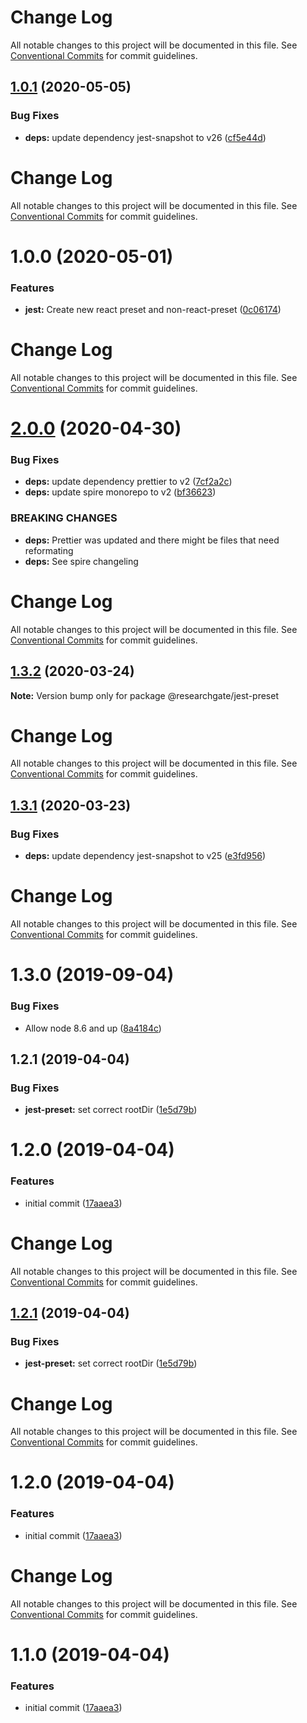 # Change Log

All notable changes to this project will be documented in this file. See
[Conventional Commits](https://conventionalcommits.org) for commit guidelines.

## [1.0.1](https://github.com/researchgate/tooling/compare/@researchgate/jest-preset-react@1.0.0...@researchgate/jest-preset-react@1.0.1) (2020-05-05)

### Bug Fixes

- **deps:** update dependency jest-snapshot to v26
  ([cf5e44d](https://github.com/researchgate/tooling/commit/cf5e44d9f3e44cb6d927e590fada60c88be42fbb))

# Change Log

All notable changes to this project will be documented in this file. See
[Conventional Commits](https://conventionalcommits.org) for commit guidelines.

# 1.0.0 (2020-05-01)

### Features

- **jest:** Create new react preset and non-react-preset
  ([0c06174](https://github.com/researchgate/tooling/commit/0c0617447111ec4ef64b977a5ab724403da4424d))

# Change Log

All notable changes to this project will be documented in this file. See
[Conventional Commits](https://conventionalcommits.org) for commit guidelines.

# [2.0.0](https://github.com/researchgate/tooling/compare/@researchgate/jest-preset@1.3.2...@researchgate/jest-preset@2.0.0) (2020-04-30)

### Bug Fixes

- **deps:** update dependency prettier to v2
  ([7cf2a2c](https://github.com/researchgate/tooling/commit/7cf2a2ca3c38229a8aaac23ede6d2857237f52b1))
- **deps:** update spire monorepo to v2
  ([bf36623](https://github.com/researchgate/tooling/commit/bf3662366ae935f16e9715344f95353a5485d35d))

### BREAKING CHANGES

- **deps:** Prettier was updated and there might be files that need reformating
- **deps:** See spire changeling

# Change Log

All notable changes to this project will be documented in this file. See
[Conventional Commits](https://conventionalcommits.org) for commit guidelines.

## [1.3.2](https://github.com/researchgate/tooling/compare/@researchgate/jest-preset@1.3.1...@researchgate/jest-preset@1.3.2) (2020-03-24)

**Note:** Version bump only for package @researchgate/jest-preset

# Change Log

All notable changes to this project will be documented in this file. See
[Conventional Commits](https://conventionalcommits.org) for commit guidelines.

## [1.3.1](https://github.com/researchgate/tooling/compare/@researchgate/jest-preset@1.3.0...@researchgate/jest-preset@1.3.1) (2020-03-23)

### Bug Fixes

- **deps:** update dependency jest-snapshot to v25
  ([e3fd956](https://github.com/researchgate/tooling/commit/e3fd956))

# Change Log

All notable changes to this project will be documented in this file. See
[Conventional Commits](https://conventionalcommits.org) for commit guidelines.

# 1.3.0 (2019-09-04)

### Bug Fixes

- Allow node 8.6 and up
  ([8a4184c](https://github.com/researchgate/tooling/commit/8a4184c))

## 1.2.1 (2019-04-04)

### Bug Fixes

- **jest-preset:** set correct rootDir
  ([1e5d79b](https://github.com/researchgate/tooling/commit/1e5d79b))

# 1.2.0 (2019-04-04)

### Features

- initial commit
  ([17aaea3](https://github.com/researchgate/tooling/commit/17aaea3))

# Change Log

All notable changes to this project will be documented in this file. See
[Conventional Commits](https://conventionalcommits.org) for commit guidelines.

## [1.2.1](https://github.com/researchgate/tooling/compare/v1.2.0...v1.2.1) (2019-04-04)

### Bug Fixes

- **jest-preset:** set correct rootDir
  ([1e5d79b](https://github.com/researchgate/tooling/commit/1e5d79b))

# Change Log

All notable changes to this project will be documented in this file. See
[Conventional Commits](https://conventionalcommits.org) for commit guidelines.

# 1.2.0 (2019-04-04)

### Features

- initial commit
  ([17aaea3](https://github.com/researchgate/tooling/commit/17aaea3))

# Change Log

All notable changes to this project will be documented in this file. See
[Conventional Commits](https://conventionalcommits.org) for commit guidelines.

# 1.1.0 (2019-04-04)

### Features

- initial commit
  ([17aaea3](https://github.com/researchgate/tooling/commit/17aaea3))
